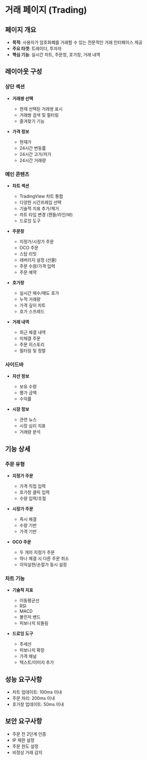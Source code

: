 # 거래 페이지 (Trading)

## 페이지 개요

- **목적**: 사용자가 암호화폐를 거래할 수 있는 전문적인 거래 인터페이스 제공
- **주요 타겟**: 트레이더, 투자자
- **핵심 기능**: 실시간 차트, 주문창, 호가창, 거래 내역

## 레이아웃 구성

### 상단 섹션

- **거래쌍 선택**

  - 현재 선택된 거래쌍 표시
  - 거래쌍 검색 및 필터링
  - 즐겨찾기 기능

- **가격 정보**
  - 현재가
  - 24시간 변동률
  - 24시간 고가/저가
  - 24시간 거래량

### 메인 콘텐츠

- **차트 섹션**

  - TradingView 차트 통합
  - 다양한 시간프레임 선택
  - 기술적 지표 추가/제거
  - 차트 타입 변경 (캔들/라인/바)
  - 드로잉 도구

- **주문창**

  - 지정가/시장가 주문
  - OCO 주문
  - 스탑 리밋
  - 레버리지 설정 (선물)
  - 주문 수량/가격 입력
  - 주문 예약

- **호가창**

  - 실시간 매수/매도 호가
  - 누적 거래량
  - 가격 깊이 차트
  - 호가 스프레드

- **거래 내역**
  - 최근 체결 내역
  - 미체결 주문
  - 주문 히스토리
  - 필터링 및 정렬

### 사이드바

- **자산 정보**

  - 보유 수량
  - 평가 금액
  - 수익률

- **시장 정보**
  - 관련 뉴스
  - 시장 심리 지표
  - 거래량 분석

## 기능 상세

### 주문 유형

- **지정가 주문**

  - 가격 직접 입력
  - 호가창 클릭 입력
  - 수량 입력/조절

- **시장가 주문**

  - 즉시 체결
  - 수량 기반
  - 가격 기반

- **OCO 주문**
  - 두 개의 지정가 주문
  - 하나 체결 시 다른 주문 취소
  - 이익실현/손절가 동시 설정

### 차트 기능

- **기술적 지표**

  - 이동평균선
  - RSI
  - MACD
  - 볼린저 밴드
  - 피보나치 되돌림

- **드로잉 도구**
  - 추세선
  - 피보나치 확장
  - 가격 채널
  - 텍스트/이미지 추가

## 성능 요구사항

- 차트 업데이트: 100ms 이내
- 주문 처리: 200ms 이내
- 호가창 업데이트: 50ms 이내

## 보안 요구사항

- 주문 전 2단계 인증
- IP 제한 설정
- 주문 한도 설정
- 비정상 거래 감지

